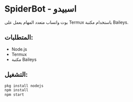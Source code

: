 # SpiderBot - اسبيدو
بوت واتساب متعدد المهام يعمل على Termux باستخدام مكتبة Baileys.

## المتطلبات:
- Node.js
- Termux
- مكتبة Baileys

## التشغيل:
```bash
pkg install nodejs
npm install
npm start